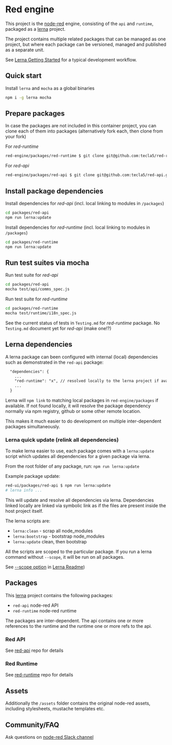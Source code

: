 # Red engine

This project is the [node-red](https://github.com/node-red) engine, consisting of the `api` and `runtime`, packaged as a [lerna](https://lernajs.io) project.

The project contains multiple related packages that can be managed as one project,
but where each package can be versioned, managed and published as a separate unit.

See [Lerna Getting Started](https://lernajs.io/#getting-started) for a typical development workflow.

## Quick start

Install `lerna` and `mocha` as a global binaries

```bash
npm i -g lerna mocha
```

## Prepare packages

In case the packages are not included in this container project, you can clone each of them into packages (alternatively fork each, then clone from your fork)

For *red-runtime*

```bash
red-engine/packages/red-runtime $ git clone git@github.com:tecla5/red-runtime.git
```

For *red-api*

```bash
red-engine/packages/red-api $ git clone git@github.com:tecla5/red-api.git
```

## Install package dependencies

Install dependencies for *red-api* (incl. local linking to modules in `/packages`)

```bash
cd packages/red-api
npm run lerna:update
```

Install dependencies for *red-runtime* (incl. local linking to modules in `/packages`)

```bash
cd packages/red-runtime
npm run lerna:update
```

## Run test suites via mocha

Run test suite for *red-api*

```bash
cd packages/red-api
mocha test/api/comms_spec.js
```

Run test suite for *red-runtime*

```bash
cd packages/red-runtime
mocha test/runtime/i18n_spec.js
```

See the current status of tests in `Testing.md` for *red-runtime* package.
No `Testing.md` document yet for *red-api* (make one!?)

## Lerna dependencies

A lerna package can been configured with internal (local) dependencies such as demonstrated in the `red-api` package:

```txt
  "dependencies": {
    ...
    "red-runtime": "x", // resolved locally to the lerna project if available
    ...
  }
```

Lerna will `npm link` to matching local packages in `red-engine/packages` if available. If not found locally, it will resolve the package dependency normally via npm registry, github or some other remote location.

This makes it much easier to do development on multiple inter-dependent packages simultaneously.

### Lerna quick update (relink all dependencies)

To make lerna easier to use, each package comes with a `lerna:update` script which updates all dependencies for a given package via lerna.

From the root folder of any package, run: `npm run lerna:update`

Example package update:

```bash
red-ui/packages/red-api $ npm run lerna:update
# lerna info ...
```

This will update and resolve all dependencies via lerna. Dependencies linked locally are linked via symbolic link as if the files are present inside the host project itself.

The lerna scripts are:

- `lerna:clean` - scrap all node_modules
- `lerna:bootstrap` - bootstrap node_modules
- `lerna:update` clean, then bootstrap

All the scripts are scoped to the particular package. If you run a lerna command without `--scope`, it will be run on all packages.

See [--scope option](https://github.com/lerna/lerna#--scope-glob) in [Lerna Readme](https://github.com/lerna/lerna#readme))

## Packages

This [lerna](https://lernajs.io/) project contains the following packages:

- `red-api` node-red API
- `red-runtime` node-red runtime

The packages are inter-dependent. The api contains one or more references to the runtime and the runtime one or more refs to the api.

### Red API

See [red-api](https://github.com/tecla5/red-runtime) repo for details

### Red Runtime

See [red-runtime](https://github.com/tecla5/red-runtime) repo for details

## Assets

Additionally the `/assets` folder contains the original node-red assets, including stylesheets, mustache templates etc.

## Community/FAQ

Ask questions on [node-red Slack channel](node-red.slack.com)
